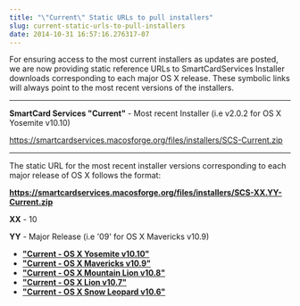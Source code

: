 ```yaml
---
title: "\"Current\" Static URLs to pull installers"
slug: current-static-urls-to-pull-installers
date: 2014-10-31 16:57:16.276317-07
---
```


For ensuring access to the most current installers as updates are posted, we are now providing static reference URLs to SmartCardServices Installer downloads corresponding to each major OS X release. These symbolic links will always point to the most recent versions of the installers.

<!--more-->

---

**SmartCard Services "Current"** - Most recent Installer (i.e v2.0.2 for OS X Yosemite v10.10)

<https://smartcardservices.macosforge.org/files/installers/SCS-Current.zip>

---

The static URL for the most recent installer versions corresponding to each major release of OS X follows the format:

**https://smartcardservices.macosforge.org/files/installers/SCS-XX.YY-Current.zip**

**XX** - 10

**YY** - Major Release (i.e '09' for OS X Mavericks v10.9)

* **["Current - OS X Yosemite v10.10"](https://smartcardservices.macosforge.org/files/installers/SCS-10.10-Current.zip)**
* **["Current - OS X Mavericks v10.9"](https://smartcardservices.macosforge.org/files/installers/SCS-10.09-Current.zip)**
* **["Current - OS X Mountain Lion v10.8"](https://smartcardservices.macosforge.org/files/installers/SCS-10.08-Current.zip)**
* **["Current - OS X Lion v10.7"](https://smartcardservices.macosforge.org/files/installers/SCS-10.07-Current.zip)**
* **["Current - OS X Snow Leopard v10.6"](https://smartcardservices.macosforge.org/files/installers/SCS-10.06-Current.zip)**
